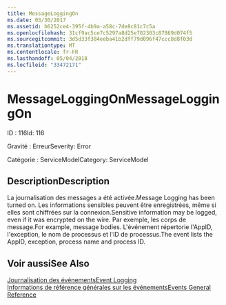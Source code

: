 ```yaml
---
title: MessageLoggingOn
ms.date: 03/30/2017
ms.assetid: b6252ce4-395f-4b9a-a58c-7de8c81c7c5a
ms.openlocfilehash: 31cf9ac5ce7c5297a8d25e702303c87869d074f5
ms.sourcegitcommit: 3d5d33f384eeba41b2dff79d096f47ccc8d8f03d
ms.translationtype: MT
ms.contentlocale: fr-FR
ms.lasthandoff: 05/04/2018
ms.locfileid: "33472171"
---
```

# <a name="messageloggingon"></a><span data-ttu-id="b08e4-102">MessageLoggingOn</span><span class="sxs-lookup"><span data-stu-id="b08e4-102">MessageLoggingOn</span></span>
<span data-ttu-id="b08e4-103">ID : 116</span><span class="sxs-lookup"><span data-stu-id="b08e4-103">Id: 116</span></span>  
  
 <span data-ttu-id="b08e4-104">Gravité : Erreur</span><span class="sxs-lookup"><span data-stu-id="b08e4-104">Severity: Error</span></span>  
  
 <span data-ttu-id="b08e4-105">Catégorie : ServiceModel</span><span class="sxs-lookup"><span data-stu-id="b08e4-105">Category: ServiceModel</span></span>  
  
## <a name="description"></a><span data-ttu-id="b08e4-106">Description</span><span class="sxs-lookup"><span data-stu-id="b08e4-106">Description</span></span>  
 <span data-ttu-id="b08e4-107">La journalisation des messages a été activée.</span><span class="sxs-lookup"><span data-stu-id="b08e4-107">Message Logging has been turned on.</span></span> <span data-ttu-id="b08e4-108">Les informations sensibles peuvent être enregistrées, même si elles sont chiffrées sur la connexion.</span><span class="sxs-lookup"><span data-stu-id="b08e4-108">Sensitive information may be logged, even if it was encrypted on the wire.</span></span> <span data-ttu-id="b08e4-109">Par exemple, les corps de message.</span><span class="sxs-lookup"><span data-stu-id="b08e4-109">For example, message bodies.</span></span> <span data-ttu-id="b08e4-110">L'événement répertorie l'AppID, l'exception, le nom de processus et l'ID de processus.</span><span class="sxs-lookup"><span data-stu-id="b08e4-110">The event lists the AppID, exception, process name and process ID.</span></span>  
  
## <a name="see-also"></a><span data-ttu-id="b08e4-111">Voir aussi</span><span class="sxs-lookup"><span data-stu-id="b08e4-111">See Also</span></span>  
 [<span data-ttu-id="b08e4-112">Journalisation des événements</span><span class="sxs-lookup"><span data-stu-id="b08e4-112">Event Logging</span></span>](../../../../../docs/framework/wcf/diagnostics/event-logging/index.md)  
 [<span data-ttu-id="b08e4-113">Informations de référence générales sur les événements</span><span class="sxs-lookup"><span data-stu-id="b08e4-113">Events General Reference</span></span>](../../../../../docs/framework/wcf/diagnostics/event-logging/events-general-reference.md)
